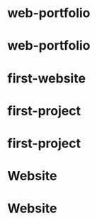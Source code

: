 # web-portfolio
# web-portfolio
# first-website
# first-project
# first-project
# Website
# Website
